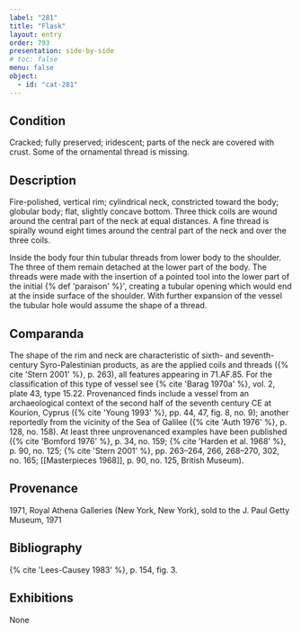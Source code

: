 ```yaml
---
label: "281"
title: "Flask"
layout: entry
order: 793
presentation: side-by-side
# toc: false
menu: false
object:
  - id: "cat-281"
---
```


## Condition

Cracked; fully preserved; iridescent; parts of the neck are covered with crust. Some of the ornamental thread is missing.

## Description

Fire-polished, vertical rim; cylindrical neck, constricted toward the body; globular body; flat, slightly concave bottom. Three thick coils are wound around the central part of the neck at equal distances. A fine thread is spirally wound eight times around the central part of the neck and over the three coils.

Inside the body four thin tubular threads from lower body to the shoulder. The three of them remain detached at the lower part of the body. The threads were made with the insertion of a pointed tool into the lower part of the initial {% def 'paraison' %}', creating a tubular opening which would end at the inside surface of the shoulder. With further expansion of the vessel the tubular hole would assume the shape of a thread.

## Comparanda

The shape of the rim and neck are characteristic of sixth- and seventh-century Syro-Palestinian products, as are the applied coils and threads ({% cite 'Stern 2001' %}, p. 263), all features appearing in 71.AF.85. For the classification of this type of vessel see {% cite 'Barag 1970a' %}, vol. 2, plate 43, type 15.22. Provenanced finds include a vessel from an archaeological context of the second half of the seventh century CE at Kourion, Cyprus ({% cite 'Young 1993' %}, pp. 44, 47, fig. 8, no. 9); another reportedly from the vicinity of the Sea of Galilee ({% cite 'Auth 1976' %}, p. 128, no. 158). At least three unprovenanced examples have been published ({% cite 'Bomford 1976' %}, p. 34, no. 159; {% cite 'Harden et al. 1968' %}, p. 90, no. 125; {% cite 'Stern 2001' %}, pp. 263–264, 266, 268–270, 302, no. 165; [[Masterpieces 1968]], p. 90, no. 125, British Museum).

## Provenance

1971, Royal Athena Galleries (New York, New York), sold to the J. Paul Getty Museum, 1971

## Bibliography

{% cite 'Lees-Causey 1983' %}, p. 154, fig. 3.

## Exhibitions

None